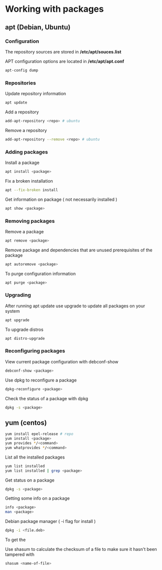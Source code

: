 # Working with packages

## apt (Debian, Ubuntu)

### Configuration

The repository sources are stored in **/etc/apt/souces.list**

APT configuration options are located in **/etc/apt/apt.conf**

```sh
apt-config dump
```

### Repositories

Update repository information

```sh
apt update
```

Add a repository

```sh
add-apt-repository <repo> # ubuntu
```

Remove a repository

```sh
add-apt-repository --remove <repo> # ubuntu
```

### Adding packages

Install a package

```sh
apt install <package>
```

Fix a broken installation

```sh
apt --fix-broken install
```

Get information on package ( not necessarily installed )

```sh
apt show <package>
```

### Removing packages

Remove a package

```sh
apt remove <package>
```

Remove package and dependencies that are unused prerequisites of the package

```sh
apt autoremove <package>
```

To purge configuration information

```sh
apt purge <package>
```

### Upgrading

After running apt update use upgrade to update all packages on your system

```sh
apt upgrade
```

To upgrade distros

```sh
apt distro-upgrade
```

### Reconfiguring packages

View current package configuration with debconf-show

```sh
debconf-show <package>
```

Use dpkg to reconfigure a package

```sh
dpkg-reconfigure <package>
```

Check the status of a package with dpkg

```sh
dpkg -s <package>
```

## yum (centos)

```sh
yum install epel-release # repo
yum install <package>
yum provides */<command>
yum whatprovides */<command>
```

List all the installed packages

```sh
yum list installed
yum list installed | grep <package>
```

Get status on a package

```sh
dpkg -s <package>
```

Getting some info on a package

```sh
info <package>
man <package>
```

Debian package manager ( -i flag for install )

```sh
dpkg -i <file.deb>
```

To get the

Use shasum to calculate the checksum of a file to make sure it hasn't been tampered with

```sh
shasum <name-of-file>
```